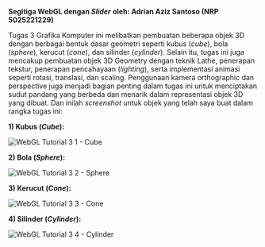 **Segitiga WebGL dengan _Slider_**
**oleh: Adrian Aziz Santoso (NRP 5025221229)**

Tugas 3 Grafika Komputer ini melibatkan pembuatan beberapa objek 3D dengan berbagai bentuk dasar geometri seperti kubus (_cube_), bola (_sphere_), kerucut (_cone_), dan silinder (_cylinder_). Selain itu, tugas ini juga mencakup pembuatan objek 3D Geometry dengan teknik Lathe, penerapan tekstur, penerapan pencahayaan (_lighting_), serta implementasi animasi seperti rotasi, translasi, dan scaling. Penggunaan kamera orthographic dan perspective juga menjadi bagian penting dalam tugas ini untuk menciptakan sudut pandang yang berbeda dan menarik dalam representasi objek 3D yang dibuat. Dan inilah _screenshot_ untuk objek yang telah saya buat dalam rangka tugas ini:

**1) Kubus (_Cube_):**

![WebGL Tutorial 3 1 -  Cube](https://github.com/user-attachments/assets/89ca6776-4f28-41d8-9d1b-62a4c2278f90)

**2) Bola (_Sphere_):**

![WebGL Tutorial 3 2 - Sphere](https://github.com/user-attachments/assets/d0d766cf-354b-4cf7-863b-bea6e2bfac89)

**3) Kerucut (_Cone_):**

![WebGL Tutorial 3 3 - Cone](https://github.com/user-attachments/assets/c8fbe058-8c7a-4e27-917d-95c5627d26ea)

**4) Silinder (_Cylinder_):**

![WebGL Tutorial 3 4 - Cylinder](https://github.com/user-attachments/assets/15bf9716-fc43-4d27-be6d-98b733084965)

